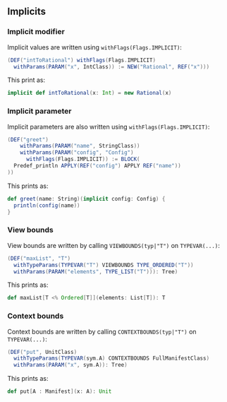 Implicits
---------

### Implicit modifier

Implicit values are written using `withFlags(Flags.IMPLICIT)`:

```scala
(DEF("intToRational") withFlags(Flags.IMPLICIT)
  withParams(PARAM("x", IntClass)) := NEW("Rational", REF("x")))
```

This print as:

```scala
implicit def intToRational(x: Int) = new Rational(x)
```

### Implicit parameter

Implicit parameters are also written using `withFlags(Flags.IMPLICIT)`:

```scala
(DEF("greet")
    withParams(PARAM("name", StringClass))
    withParams(PARAM("config", "Config")
      withFlags(Flags.IMPLICIT)) := BLOCK(
  Predef_println APPLY(REF("config") APPLY REF("name"))
))
```

This prints as:

```scala
def greet(name: String)(implicit config: Config) {
  println(config(name))
}
```

### View bounds

View bounds are written by calling `VIEWBOUNDS(typ|"T")` on `TYPEVAR(...)`:

```scala
(DEF("maxList", "T")
  withTypeParams(TYPEVAR("T") VIEWBOUNDS TYPE_ORDERED("T"))
  withParams(PARAM("elements", TYPE_LIST("T"))): Tree)
```

This prints as:

```scala
def maxList[T <% Ordered[T]](elements: List[T]): T
```

### Context bounds

Context bounds are written by calling `CONTEXTBOUNDS(typ|"T")` on `TYPEVAR(...)`:

```scala
(DEF("put", UnitClass)
  withTypeParams(TYPEVAR(sym.A) CONTEXTBOUNDS FullManifestClass)
  withParams(PARAM("x", sym.A)): Tree)
```

This prints as:

```scala
def put[A : Manifest](x: A): Unit
```
